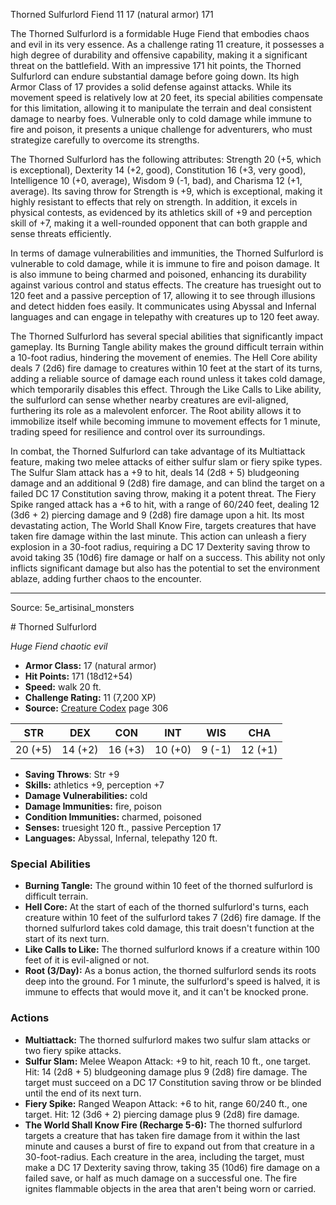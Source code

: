 <MonsterName/>Thorned Sulfurlord</MonsterName>
<CreatureType/>Fiend</CreatureType>
<CR/>11</CR>
<AC/>17 (natural armor)</AC>
<HP/>171</HP>
<summary>The Thorned Sulfurlord is a formidable Huge Fiend that embodies chaos and evil in its very essence. As a challenge rating 11 creature, it possesses a high degree of durability and offensive capability, making it a significant threat on the battlefield. With an impressive 171 hit points, the Thorned Sulfurlord can endure substantial damage before going down. Its high Armor Class of 17 provides a solid defense against attacks. While its movement speed is relatively low at 20 feet, its special abilities compensate for this limitation, allowing it to manipulate the terrain and deal consistent damage to nearby foes. Vulnerable only to cold damage while immune to fire and poison, it presents a unique challenge for adventurers, who must strategize carefully to overcome its strengths.</summary>

<detail>

The Thorned Sulfurlord has the following attributes: Strength 20 (+5, which is exceptional), Dexterity 14 (+2, good), Constitution 16 (+3, very good), Intelligence 10 (+0, average), Wisdom 9 (-1, bad), and Charisma 12 (+1, average). Its saving throw for Strength is +9, which is exceptional, making it highly resistant to effects that rely on strength. In addition, it excels in physical contests, as evidenced by its athletics skill of +9 and perception skill of +7, making it a well-rounded opponent that can both grapple and sense threats efficiently.

In terms of damage vulnerabilities and immunities, the Thorned Sulfurlord is vulnerable to cold damage, while it is immune to fire and poison damage. It is also immune to being charmed and poisoned, enhancing its durability against various control and status effects. The creature has truesight out to 120 feet and a passive perception of 17, allowing it to see through illusions and detect hidden foes easily. It communicates using Abyssal and Infernal languages and can engage in telepathy with creatures up to 120 feet away.

The Thorned Sulfurlord has several special abilities that significantly impact gameplay. Its Burning Tangle ability makes the ground difficult terrain within a 10-foot radius, hindering the movement of enemies. The Hell Core ability deals 7 (2d6) fire damage to creatures within 10 feet at the start of its turns, adding a reliable source of damage each round unless it takes cold damage, which temporarily disables this effect. Through the Like Calls to Like ability, the sulfurlord can sense whether nearby creatures are evil-aligned, furthering its role as a malevolent enforcer. The Root ability allows it to immobilize itself while becoming immune to movement effects for 1 minute, trading speed for resilience and control over its surroundings.

In combat, the Thorned Sulfurlord can take advantage of its Multiattack feature, making two melee attacks of either sulfur slam or fiery spike types. The Sulfur Slam attack has a +9 to hit, deals 14 (2d8 + 5) bludgeoning damage and an additional 9 (2d8) fire damage, and can blind the target on a failed DC 17 Constitution saving throw, making it a potent threat. The Fiery Spike ranged attack has a +6 to hit, with a range of 60/240 feet, dealing 12 (3d6 + 2) piercing damage and 9 (2d8) fire damage upon a hit. Its most devastating action, The World Shall Know Fire, targets creatures that have taken fire damage within the last minute. This action can unleash a fiery explosion in a 30-foot radius, requiring a DC 17 Dexterity saving throw to avoid taking 35 (10d6) fire damage or half on a success. This ability not only inflicts significant damage but also has the potential to set the environment ablaze, adding further chaos to the encounter.</detail>



---

Source: 5e_artisinal_monsters

<statblock>
# Thorned Sulfurlord

*Huge* *Fiend* *chaotic evil*

- **Armor Class:** 17 (natural armor)
- **Hit Points:** 171 (18d12+54)
- **Speed:** walk 20 ft.
- **Challenge Rating:** 11 (7,200 XP)
- **Source:** [Creature Codex](https://koboldpress.com/kpstore/product/creature-codex-for-5th-edition-dnd) page 306

| STR | DEX | CON | INT | WIS | CHA |
| --- | --- | --- | --- | --- | --- |
| 20 (+5) | 14 (+2) | 16 (+3) | 10 (+0) | 9 (-1) | 12 (+1) |

- **Saving Throws**: Str +9
- **Skills:** athletics +9, perception +7
- **Damage Vulnerabilities:** cold
- **Damage Immunities:** fire, poison
- **Condition Immunities:** charmed, poisoned
- **Senses:** truesight 120 ft., passive Perception 17
- **Languages:** Abyssal, Infernal, telepathy 120 ft.

### Special Abilities

- **Burning Tangle:** The ground within 10 feet of the thorned sulfurlord is difficult terrain.
- **Hell Core:** At the start of each of the thorned sulfurlord's turns, each creature within 10 feet of the sulfurlord takes 7 (2d6) fire damage. If the thorned sulfurlord takes cold damage, this trait doesn't function at the start of its next turn.
- **Like Calls to Like:** The thorned sulfurlord knows if a creature within 100 feet of it is evil-aligned or not.
- **Root (3/Day):** As a bonus action, the thorned sulfurlord sends its roots deep into the ground. For 1 minute, the sulfurlord's speed is halved, it is immune to effects that would move it, and it can't be knocked prone.

### Actions

- **Multiattack:** The thorned sulfurlord makes two sulfur slam attacks or two fiery spike attacks.
- **Sulfur Slam:** Melee Weapon Attack: +9 to hit, reach 10 ft., one target. Hit: 14 (2d8 + 5) bludgeoning damage plus 9 (2d8) fire damage. The target must succeed on a DC 17 Constitution saving throw or be blinded until the end of its next turn.
- **Fiery Spike:** Ranged Weapon Attack: +6 to hit, range 60/240 ft., one target. Hit: 12 (3d6 + 2) piercing damage plus 9 (2d8) fire damage.
- **The World Shall Know Fire (Recharge 5-6):** The thorned sulfurlord targets a creature that has taken fire damage from it within the last minute and causes a burst of fire to expand out from that creature in a 30-foot-radius. Each creature in the area, including the target, must make a DC 17 Dexterity saving throw, taking 35 (10d6) fire damage on a failed save, or half as much damage on a successful one. The fire ignites flammable objects in the area that aren't being worn or carried.


</statblock>


